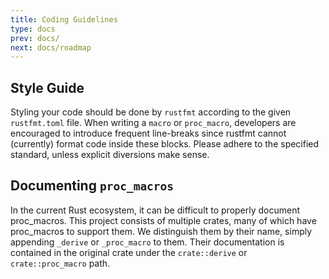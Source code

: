 ```yaml
---
title: Coding Guidelines
type: docs
prev: docs/
next: docs/roadmap
---
```


## Style Guide
Styling your code should be done by `rustfmt` according to the given `rustfmt.toml` file.
When writing a `macro` or `proc_macro`, developers are encouraged to introduce frequent line-breaks since rustfmt cannot (currently) format code inside these blocks.
Please adhere to the specified standard, unless explicit diversions make sense.

## Documenting `proc_macros`
In the current Rust ecosystem, it can be difficult to properly document proc_macros.
This project consists of multiple crates, many of which have proc_macros to support them.
We distinguish them by their name, simply appending `_derive` or `_proc_macro` to them.
Their documentation is contained in the original crate under the `crate::derive` or `crate::proc_macro` path.
